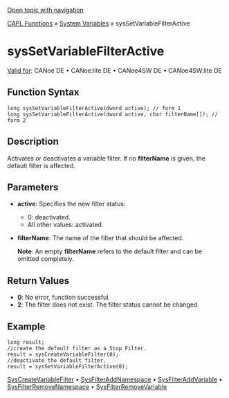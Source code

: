 [Open topic with navigation](../../../../../CANoeDEFamily.htm#Topics/CAPLFunctions/SystemVariables/Functions/CAPLfunctionSysSetVariableFilterActive.md)

[CAPL Functions](../../CAPLfunctions.md) » [System Variables](../CAPLfunctionsSystemVariablesOverview.md) » sysSetVariableFilterActive

# sysSetVariableFilterActive

[Valid for](../../../Shared/FeatureAvailability.md): CANoe DE • CANoe:lite DE • CANoe4SW DE • CANoe4SW:lite DE

## Function Syntax

```plaintext
long sysSetVariableFilterActive(dword active); // form 1
long sysSetVariableFilterActive(dword active, char filterName[]); // form 2
```

## Description

Activates or deactivates a variable filter. If no **filterName** is given, the default filter is affected.

## Parameters

- **active**: Specifies the new filter status:
  - 0: deactivated.
  - All other values: activated.

- **filterName**: The name of the filter that should be affected.

  **Note**: An empty **filterName** refers to the default filter and can be omitted completely.

## Return Values

- **0**: No error, function successful.
- **2**: The filter does not exist. The filter status cannot be changed.

## Example

```plaintext
long result;
//create the default filter as a Stop Filter.
result = sysCreateVariableFilter(0);
//deactivate the default filter.
result = sysSetVariableFilterActive(0);
```

[SysCreateVariableFilter](CAPLfunctionSysCreateVariableFilter.md) • [SysFilterAddNamespace](CAPLfunctionSysFilterAddNamespace.md) • [SysFilterAddVariable](CAPLfunctionSysFilterAddVariable.md) • [SysFilterRemoveNamespace](CAPLfunctionSysFilterRemoveNamespace.md) • [SysFilterRemoveVariable](CAPLfunctionSysFilterRemoveVariable.md)
